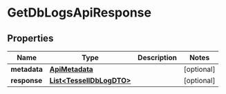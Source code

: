 

# GetDbLogsApiResponse


## Properties

Name | Type | Description | Notes
------------ | ------------- | ------------- | -------------
**metadata** | [**ApiMetadata**](ApiMetadata.md) |  |  [optional]
**response** | [**List&lt;TessellDbLogDTO&gt;**](TessellDbLogDTO.md) |  |  [optional]



